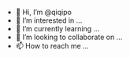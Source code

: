 - 👋 Hi, I’m @qiqipo
- 👀 I’m interested in ...
- 🌱 I’m currently learning ...
- 💞️ I’m looking to collaborate on ...
- 📫 How to reach me ...

<!---
qiqipo/qiqipo is a ✨ special ✨ repository because its `README.md` (this file) appears on your GitHub profile.
You can click the Preview link to take a look at your changes.
--->
